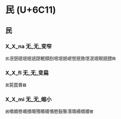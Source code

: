 # 民 (U+6C11)

## 民 

### X_X_na 无_无_变窄
`民`冺㢯䂥䇇䋋䛉䟨䡑䪸刡呡垊姄岷怋抿敃氓泯珉眠鈱㥸`鴖`

### X_X_fl 无_无_变扁
`苠`笢罠昬`蟁`

### X_X_mi 无_无_缩小 
`囻`㗃㛰㟩㟭㨉㬆㱪䁕䃉惽愍敯暋湣瑉緡缗鍲`睯`